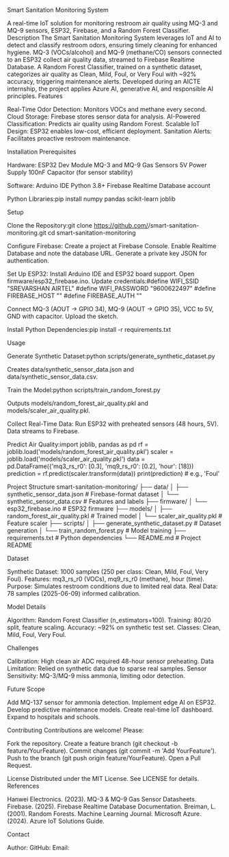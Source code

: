 Smart Sanitation Monitoring System

A real-time IoT solution for monitoring restroom air quality using MQ-3 and MQ-9 sensors, ESP32, Firebase, and a Random Forest Classifier.
Description
The Smart Sanitation Monitoring System leverages IoT and AI to detect and classify restroom odors, ensuring timely cleaning for enhanced hygiene. MQ-3 (VOCs/alcohol) and MQ-9 (methane/CO) sensors connected to an ESP32 collect air quality data, streamed to Firebase Realtime Database. A Random Forest Classifier, trained on a synthetic dataset, categorizes air quality as Clean, Mild, Foul, or Very Foul with ~92% accuracy, triggering maintenance alerts. Developed during an AICTE internship, the project applies Azure AI, generative AI, and responsible AI principles.
Features

Real-Time Odor Detection: Monitors VOCs and methane every second.
Cloud Storage: Firebase stores sensor data for analysis.
AI-Powered Classification: Predicts air quality using Random Forest.
Scalable IoT Design: ESP32 enables low-cost, efficient deployment.
Sanitation Alerts: Facilitates proactive restroom maintenance.

Installation
Prerequisites

Hardware:
ESP32 Dev Module
MQ-3 and MQ-9 Gas Sensors
5V Power Supply
100nF Capacitor (for sensor stability)


Software:
Arduino IDE
Python 3.8+
Firebase Realtime Database account


Python Libraries:pip install numpy pandas scikit-learn joblib



Setup

Clone the Repository:git clone https://github.com/<your-username>/smart-sanitation-monitoring.git
cd smart-sanitation-monitoring


Configure Firebase:
Create a project at Firebase Console.
Enable Realtime Database and note the database URL.
Generate a private key JSON for authentication.


Set Up ESP32:
Install Arduino IDE and ESP32 board support.
Open firmware/esp32_firebase.ino.
Update credentials:#define WIFI_SSID "SREVARSHAN AIRTEL"
#define WIFI_PASSWORD "9600622497"
#define FIREBASE_HOST "<your-firebase-database-url>"
#define FIREBASE_AUTH "<your-firebase-auth-token>"


Connect MQ-3 (AOUT → GPIO 34), MQ-9 (AOUT → GPIO 35), VCC to 5V, GND with capacitor.
Upload the sketch.


Install Python Dependencies:pip install -r requirements.txt



Usage

Generate Synthetic Dataset:python scripts/generate_synthetic_dataset.py


Creates data/synthetic_sensor_data.json and data/synthetic_sensor_data.csv.


Train the Model:python scripts/train_random_forest.py


Outputs models/random_forest_air_quality.pkl and models/scaler_air_quality.pkl.


Collect Real-Time Data:
Run ESP32 with preheated sensors (48 hours, 5V).
Data streams to Firebase.


Predict Air Quality:import joblib, pandas as pd
rf = joblib.load('models/random_forest_air_quality.pkl')
scaler = joblib.load('models/scaler_air_quality.pkl')
data = pd.DataFrame({'mq3_rs_r0': [0.3], 'mq9_rs_r0': [0.2], 'hour': [18]})
prediction = rf.predict(scaler.transform(data))
print(prediction)  # e.g., 'Foul'



Project Structure
smart-sanitation-monitoring/
├── data/
│   ├── synthetic_sensor_data.json  # Firebase-format dataset
│   └── synthetic_sensor_data.csv   # Features and labels
├── firmware/
│   └── esp32_firebase.ino          # ESP32 firmware
├── models/
│   ├── random_forest_air_quality.pkl  # Trained model
│   └── scaler_air_quality.pkl        # Feature scaler
├── scripts/
│   ├── generate_synthetic_dataset.py  # Dataset generation
│   └── train_random_forest.py      # Model training
├── requirements.txt               # Python dependencies
└── README.md                    # Project README

Dataset

Synthetic Dataset: 1000 samples (250 per class: Clean, Mild, Foul, Very Foul).
Features: mq3_rs_r0 (VOCs), mq9_rs_r0 (methane), hour (time).
Purpose: Simulates restroom conditions due to limited real data.
Real Data: 78 samples (2025-06-09) informed calibration.

Model Details

Algorithm: Random Forest Classifier (n_estimators=100).
Training: 80/20 split, feature scaling.
Accuracy: ~92% on synthetic test set.
Classes: Clean, Mild, Foul, Very Foul.

Challenges

Calibration: High clean air ADC required 48-hour sensor preheating.
Data Limitation: Relied on synthetic data due to sparse real samples.
Sensor Sensitivity: MQ-3/MQ-9 miss ammonia, limiting odor detection.

Future Scope

Add MQ-137 sensor for ammonia detection.
Implement edge AI on ESP32.
Develop predictive maintenance models.
Create real-time IoT dashboard.
Expand to hospitals and schools.

Contributing
Contributions are welcome! Please:

Fork the repository.
Create a feature branch (git checkout -b feature/YourFeature).
Commit changes (git commit -m 'Add YourFeature').
Push to the branch (git push origin feature/YourFeature).
Open a Pull Request.

License
Distributed under the MIT License. See LICENSE for details.
References

Hanwei Electronics. (2023). MQ-3 & MQ-9 Gas Sensor Datasheets.
Firebase. (2025). Firebase Realtime Database Documentation.
Breiman, L. (2001). Random Forests. Machine Learning Journal.
Microsoft Azure. (2024). Azure IoT Solutions Guide.

Contact

Author: 
GitHub: 
Email: 

